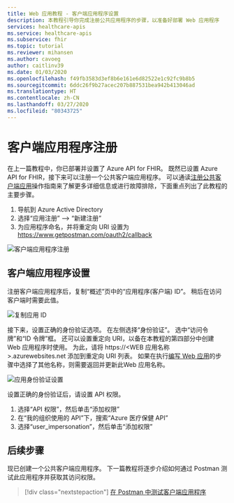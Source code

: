 ```yaml
---
title: Web 应用教程 - 客户端应用程序设置
description: 本教程引导你完成注册公共应用程序的步骤，以准备好部署 Web 应用程序
services: healthcare-apis
ms.service: healthcare-apis
ms.subservice: fhir
ms.topic: tutorial
ms.reviewer: mihansen
ms.author: cavoeg
author: caitlinv39
ms.date: 01/03/2020
ms.openlocfilehash: f49fb3583d3ef8b6e161e6d82522e1c92fc9b8b5
ms.sourcegitcommit: 6ddc26f9b27acec207b887531bea942b413046ad
ms.translationtype: HT
ms.contentlocale: zh-CN
ms.lasthandoff: 03/27/2020
ms.locfileid: "80343725"
---
```

# <a name="client-application-registration"></a>客户端应用程序注册
在上一篇教程中，你已部署并设置了 Azure API for FHIR。 既然已设置 Azure API for FHIR，接下来可以注册一个公共客户端应用程序。 可以通读[注册公共客户端应用](register-public-azure-ad-client-app.md)操作指南来了解更多详细信息或进行故障排除，下面重点列出了此教程的主要步骤。

1. 导航到 Azure Active Directory
1. 选择“应用注册” --> “新建注册”  
1. 为应用程序命名，并将重定向 URI 设置为 https://www.getpostman.com/oauth2/callback


![客户端应用程序注册](media/tutorial-web-app/reg-public-app.png)

## <a name="client-application-settings"></a>客户端应用程序设置
注册客户端应用程序后，复制“概述”页中的“应用程序(客户端) ID”。 稍后在访问客户端时需要此值。

![复制应用 ID](media/tutorial-web-app/app-id.png)

接下来，设置正确的身份验证选项。 在左侧选择“身份验证”。  选中“访问令牌”和“ID 令牌”框。   还可以设置重定向 URI，以备在本教程的第四部分中创建 Web 应用程序时使用。 为此，请将 https://\<WEB 应用名称>.azurewebsites.net 添加到重定向 URI 列表。 如果在执行[编写 Web 应用](tutorial-web-app-write-web-app.md)的步骤中选择了其他名称，则需要返回并更新此Web 应用名称。

![应用身份验证设置](media/tutorial-web-app/app-authentication.png)

设置正确的身份验证后，请设置 API 权限。 
1. 选择“API 权限”，然后单击“添加权限”  
1. 在“我的组织使用的 API”下，搜索“Azure 医疗保健 API” 
1. 选择“user_impersonation”，然后单击“添加权限”  

## <a name="next-steps"></a>后续步骤
现已创建一个公共客户端应用程序。 下一篇教程将逐步介绍如何通过 Postman 测试此应用程序并获取其访问权限。

>[!div class="nextstepaction"]
>[在 Postman 中测试客户端应用程序](tutorial-web-app-test-postman.md)
